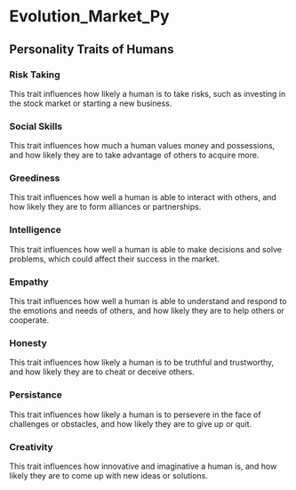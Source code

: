 # Evolution_Market_Py

## Personality Traits of Humans
### Risk Taking
This trait influences how likely a human is to take risks, such as investing in the
stock market or starting a new business.

### Social Skills
This trait influences how much a human values money and possessions, and how likely
they are to take advantage of others to acquire more.


### Greediness
This trait influences how well a human is able to interact with others, and how likely
they are to form alliances or partnerships.

### Intelligence
This trait influences how well a human is able to make decisions and solve problems,
which could affect their success in the market.


### Empathy
This trait influences how well a human is able to understand and respond to the emotions
and needs of others, and how likely they are to help others or cooperate.


### Honesty
This trait influences how likely a human is to be truthful and trustworthy, and how likely
they are to cheat or deceive others.

### Persistance
This trait influences how likely a human is to persevere in the face of challenges or
obstacles, and how likely they are to give up or quit.

### Creativity
This trait influences how innovative and imaginative a human is, and how likely they are
to come up with new ideas or solutions.